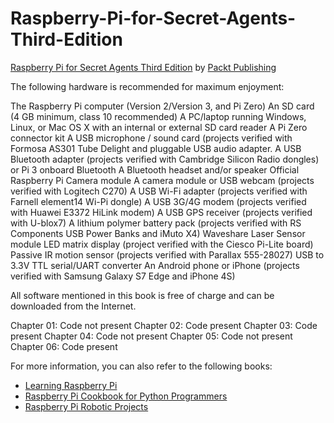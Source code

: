 # Raspberry-Pi-for-Secret-Agents-Third-Edition
[Raspberry Pi for Secret Agents Third Edition](https://www.packtpub.com/hardware-and-creative/raspberry-pi-secret-agents-third-edition?utm_source=GitHub&utm_medium=repo&utm_campaign=9781786463548) by [Packt Publishing](https://www.packtpub.com/)


The following hardware is recommended for maximum enjoyment:
	
The Raspberry Pi computer (Version 2/Version 3, and Pi Zero)
An SD card (4 GB minimum, class 10 recommended)
A PC/laptop running Windows, Linux, or Mac OS X with an internal or external
SD card reader
A Pi Zero connector kit
A USB microphone / sound card (projects verified with Formosa AS301 Tube
Delight and pluggable USB audio adapter.
A USB Bluetooth adapter (projects verified with Cambridge Silicon Radio
dongles) or Pi 3 onboard Bluetooth
A Bluetooth headset and/or speaker
Official Raspberry Pi Camera module
A camera module or USB webcam (projects verified with Logitech C270)
A USB Wi-Fi adapter (projects verified with Farnell element14 Wi-Pi dongle)
A USB 3G/4G modem (projects verified with Huawei E3372 HiLink modem)
A USB GPS receiver (projects verified with U-blox7)
A lithium polymer battery pack (projects verified with RS Components USB
Power Banks and iMuto X4)
Waveshare Laser Sensor module
LED matrix display (project verified with the Ciesco Pi-Lite board)
Passive IR motion sensor (projects verified with Parallax 555-28027)
USB to 3.3V TTL serial/UART converter
An Android phone or iPhone (projects verified with Samsung Galaxy S7 Edge
and iPhone 4S)

All software mentioned in this book is free of charge and can be downloaded from the
Internet.

Chapter 01: Code not present
Chapter 02: Code present
Chapter 03: Code present
Chapter 04: Code not present
Chapter 05: Code not present
Chapter 06: Code present


For more information, you can also refer to the following books:
* [Learning Raspberry Pi](https://www.packtpub.com/hardware-and-creative/learning-raspberry-pi?utm_source=GitHub&utm_medium=repo&utm_campaign=9781783982820)
* [Raspberry Pi Cookbook for Python Programmers](https://www.packtpub.com/hardware-and-creative/raspberry-pi-cookbook-python-programmers?utm_source=GitHub&utm_medium=repo&utm_campaign=9781849696623)
* [Raspberry Pi Robotic Projects](https://www.packtpub.com/hardware-and-creative/raspberry-pi-robotic-projects?utm_source=GitHub&utm_medium=repo&utm_campaign=9781849694322)

